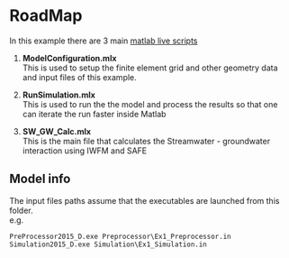 RoadMap
===
In this example there are 3 main [matlab live scripts](https://www.mathworks.com/help/matlab/matlab_prog/create-live-scripts.html)

1. __ModelConfiguration.mlx__ <br/>
This is used to setup the finite element grid and other geometry data and input files of this example.

2. __RunSimulation.mlx__ <br/>
This is used to run the the model and process the results so that one can iterate the run faster inside Matlab
3. __SW_GW_Calc.mlx__ <br/>
This is the main file that calculates the Streamwater - groundwater interaction using IWFM and SAFE

Model info
---
The input files paths assume that the executables are launched from this folder.<br/>
e.g.
```
PreProcessor2015_D.exe Preprocessor\Ex1_Preprocessor.in
Simulation2015_D.exe Simulation\Ex1_Simulation.in
``` 
